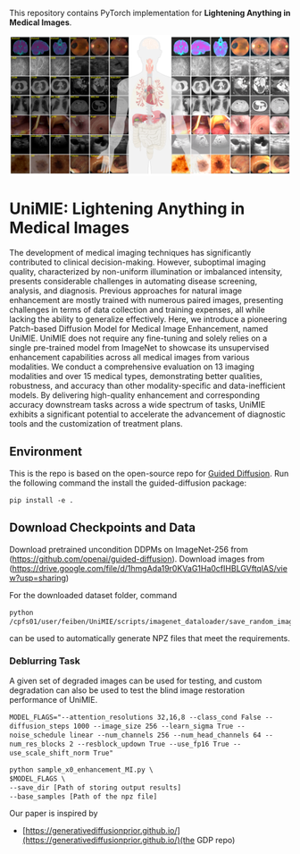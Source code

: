 
This repository contains PyTorch implementation for __Lightening Anything in Medical Images__.


![intro](fig/teaser.png)


# UniMIE: Lightening Anything in Medical Images
The development of medical imaging techniques has significantly contributed to clinical decision-making. However, suboptimal imaging quality, characterized by non-uniform illumination or imbalanced intensity, presents considerable challenges in automating disease screening, analysis, and diagnosis. Previous approaches for natural image enhancement are mostly trained with numerous paired images, presenting challenges in terms of data collection and training expenses, all while lacking the ability to generalize effectively. Here, we introduce a pioneering Patch-based Diffusion Model for Medical Image Enhancement, named UniMIE. UniMIE does not require any fine-tuning and solely relies on a single pre-trained model from ImageNet to showcase its unsupervised enhancement capabilities across all medical images from various modalities. We conduct a comprehensive evaluation on 13 imaging modalities and over 15 medical types, demonstrating better qualities, robustness, and accuracy than other modality-specific and data-inefficient models. By delivering high-quality enhancement and corresponding accuracy downstream tasks across a wide spectrum of tasks, UniMIE exhibits a significant potential to accelerate the advancement of diagnostic tools and the customization of treatment plans.


## Environment
This is the repo is based on the open-source repo for [Guided Diffusion](https://github.com/openai/guided-diffusion).
Run the following command the install the guided-diffusion package:
```
pip install -e .
```

## Download Checkpoints and Data
Download pretrained uncondition DDPMs on ImageNet-256 from (https://github.com/openai/guided-diffusion). 
Download images from (https://drive.google.com/file/d/1hmgAda19r0KVaG1Ha0cfIHBLGVftqlAS/view?usp=sharing)

For the downloaded dataset folder, command
```
python /cpfs01/user/feiben/UniMIE/scripts/imagenet_dataloader/save_random_images_MD.py
```
can be used to automatically generate NPZ files that meet the requirements. 

### Deblurring Task
A given set of degraded images can be used for testing, and custom degradation can also be used to test the blind image restoration performance of UniMIE.
```
MODEL_FLAGS="--attention_resolutions 32,16,8 --class_cond False --diffusion_steps 1000 --image_size 256 --learn_sigma True --noise_schedule linear --num_channels 256 --num_head_channels 64 --num_res_blocks 2 --resblock_updown True --use_fp16 True --use_scale_shift_norm True"
```
```
python sample_x0_enhancement_MI.py \
$MODEL_FLAGS \
--save_dir [Path of storing output results]
--base_samples [Path of the npz file]
```

Our paper is inspired by
- [https://generativediffusionprior.github.io/](https://generativediffusionprior.github.io/)(the GDP repo)


